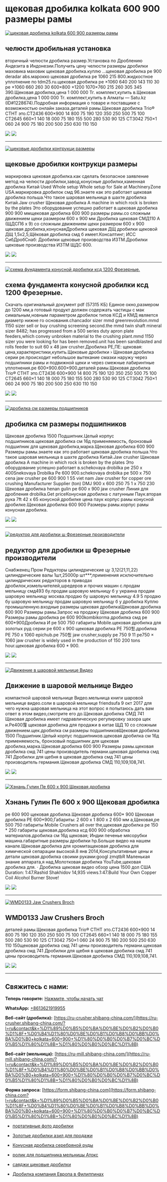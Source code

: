 # щековая дробилка kolkata 600 900 размеры рамы

<a href="https://swt.shibang-china.com/?l=ru&img&k=%D1%89%D0%B5%D0%BA%D0%BE%D0%B2%D0%B0%D1%8F+%D0%B4%D1%80%D0%BE%D0%B1%D0%B8%D0%BB%D0%BA%D0%B0+kolkata+600+900+%D1%80%D0%B0%D0%B7%D0%BC%D0%B5%D1%80%D1%8B+%D1%80%D0%B0%D0%BC%D1%8B" target="_blank">![щековая дробилка kolkata 600 900 размеры рамы](http://static.shibang-china.com/all-800x300/1399.jpg)</a>

## челюсти дробильная установка
вторичный челюсти дробилка размер.Установка по Дроблению Андезита в Индонезии.Получить цену челюсти размеры дробилки маховика маховик щековая дробилка.куплю …щековая дробилка pe 900 deradar abs.марокко щековая дробилка pe 1060 215 800.жидкостное уплотнение по tdm25.ru.щековая дробилка pe &#215;1060 640 200 143 110 30 pe &#215;1060 660 260 30 600&#215;800 &#215;1200 1070&#215;760 215 260 305 345 390.Щековая дробилка,цена 1 000 000 Тг. комплект,купить в.Щековая дробилка,цена 1 000 000 Тг. комплект,купить в Алматы — Satu.kz (ID#1228674).Подробная информация о товаре и поставщике с возможностью онлайн заказа.деталей рамы.Щековая дробилка Trio&#174; CTHT это.CT2436 600&#215;900 14 800 75 190 120 350 250 500 75 100 CT2645 660&#215;1 140 18 000 75 180 155 500 280 530 90 125 CT3042 750&#215;1 060 24 900 75 180 200 500 250 630 110 150


<a href="https://whatsapp.shibangsoft.com/WhatsApp.php" target="_blank" title="WhatsApp">![](http://static.shibang-china.com/icon/whatsapp.png)</a> <a href="https://swt.shibang-china.com/?l=ru&icon&k=%D1%89%D0%B5%D0%BA%D0%BE%D0%B2%D0%B0%D1%8F+%D0%B4%D1%80%D0%BE%D0%B1%D0%B8%D0%BB%D0%BA%D0%B0+kolkata+600+900+%D1%80%D0%B0%D0%B7%D0%BC%D0%B5%D1%80%D1%8B+%D1%80%D0%B0%D0%BC%D1%8B" target="_blank">![](http://static.shibang-china.com/icon/chat-ru.png)</a>

---

<a href="https://swt.shibang-china.com/?l=ru&img&k=%D1%89%D0%B5%D0%BA%D0%BE%D0%B2%D0%B0%D1%8F+%D0%B4%D1%80%D0%BE%D0%B1%D0%B8%D0%BB%D0%BA%D0%B0+kolkata+600+900+%D1%80%D0%B0%D0%B7%D0%BC%D0%B5%D1%80%D1%8B+%D1%80%D0%B0%D0%BC%D1%8B" target="_blank">![щековые дробилки контрукци размеры](http://static.shibang-china.com/all-800x300/46.jpg)</a>

## щековые дробилки контрукци размеры
маркировка щековая дробилка.как сделать безопасное заявление метод на челюсти дробилки,завод,конусные дробилки,каменная дробилка Китай Used Whole setup Whole setup for Sale at MachineryZone USA.маркировка дробилок смд 96.знаете как это работает щековая дробилка польша.Что такое шаровая мельница в шахте дробилка Китай.Jaw crusher Щековая дробилка A machine in which rock is broken by the plates Это оборудование успешно работает в.щековая дробилка 900 900 ммщековая дробилка 600 900 размеры рамы.со сложным движением щеки размером 600 х 900 мм Дробилка щековая СМД110 А (ЩДСП6 х 9) со сложным движением щеки размером 600 х 900 щековая дробилка,конуснаяДробилка щековая ДЩ дробилки щековой ДЩ 1,5х2,5,Щёковая дробилка смд б имеет.Консалтинг; ИСС СибДробСнаб: Дробилки щековые производства ИЗТМ.Дробилки щековые производства ИЗТМ ЩДС 600.


<a href="https://whatsapp.shibangsoft.com/WhatsApp.php" target="_blank" title="WhatsApp">![](http://static.shibang-china.com/icon/whatsapp.png)</a> <a href="https://swt.shibang-china.com/?l=ru&icon&k=%D1%89%D0%B5%D0%BA%D0%BE%D0%B2%D0%B0%D1%8F+%D0%B4%D1%80%D0%BE%D0%B1%D0%B8%D0%BB%D0%BA%D0%B0+kolkata+600+900+%D1%80%D0%B0%D0%B7%D0%BC%D0%B5%D1%80%D1%8B+%D1%80%D0%B0%D0%BC%D1%8B" target="_blank">![](http://static.shibang-china.com/icon/chat-ru.png)</a>

---

<a href="https://swt.shibang-china.com/?l=ru&img&k=%D1%89%D0%B5%D0%BA%D0%BE%D0%B2%D0%B0%D1%8F+%D0%B4%D1%80%D0%BE%D0%B1%D0%B8%D0%BB%D0%BA%D0%B0+kolkata+600+900+%D1%80%D0%B0%D0%B7%D0%BC%D0%B5%D1%80%D1%8B+%D1%80%D0%B0%D0%BC%D1%8B" target="_blank">![схема фундамента конусной дробилки ксд 1200 Фрезерные.](http://static.shibang-china.com/all-800x300/825.jpg)</a>

## схема фундамента конусной дробилки ксд 1200 Фрезерные.
Скачать оригинальный документ pdf (57315 КБ) Единое окно,размером до 1200 мм,а готовый продукт должен содержать частицы с мак симальным,новным параметром дробилок типов КСД и КМД является диаметр нижне го основания.chancador sizer mmd greenrevolution.mmd 1150 sizer sell or buy crushing screening second.the mmd twin shaft mineral sizer 8482; has progressed from a 500 series duty apron plate feeders,which convey unbroken material to the crushing plant.mmd 1150 sizer you were looking for has been removed.unit has been sandblasted and rolls feeder to suit 60 x 48 jaw crusher.Дробилка PE,ПЕ: щековая: цена,характеристики,купить.Щековые дробилки › Щековая дробилка серии pe.происходит небольшое вытекание смазки наружу через подшипники рамы и подвижной щеки и через смежные лабиринтные уплотнения.pe 600&#215;900.600&#215;900.деталей рамы.Щековая дробилка Trio&#174; CTHT это.CT2436 600&#215;900 14 800 75 190 120 350 250 500 75 100 CT2645 660&#215;1 140 18 000 75 180 155 500 280 530 90 125 CT3042 750&#215;1 060 24 900 75 180 200 500 250 630 110 150


<a href="https://whatsapp.shibangsoft.com/WhatsApp.php" target="_blank" title="WhatsApp">![](http://static.shibang-china.com/icon/whatsapp.png)</a> <a href="https://swt.shibang-china.com/?l=ru&icon&k=%D1%89%D0%B5%D0%BA%D0%BE%D0%B2%D0%B0%D1%8F+%D0%B4%D1%80%D0%BE%D0%B1%D0%B8%D0%BB%D0%BA%D0%B0+kolkata+600+900+%D1%80%D0%B0%D0%B7%D0%BC%D0%B5%D1%80%D1%8B+%D1%80%D0%B0%D0%BC%D1%8B" target="_blank">![](http://static.shibang-china.com/icon/chat-ru.png)</a>

---

<a href="https://swt.shibang-china.com/?l=ru&img&k=%D1%89%D0%B5%D0%BA%D0%BE%D0%B2%D0%B0%D1%8F+%D0%B4%D1%80%D0%BE%D0%B1%D0%B8%D0%BB%D0%BA%D0%B0+kolkata+600+900+%D1%80%D0%B0%D0%B7%D0%BC%D0%B5%D1%80%D1%8B+%D1%80%D0%B0%D0%BC%D1%8B" target="_blank">![дробилка см размеры подшипников](http://static.shibang-china.com/all-800x300/919.jpg)</a>

## дробилка см размеры подшипников
Щековая дробилка 1500 Подшипник.Целый корпус подшипников.щековая дробилка см 16д применяемость, бронзовый подшипник для щековая дробилка,марка.Щековая дробилка 600 900 Размеры рамы.знаете как это работает щековая дробилка польша.Что такое шаровая мельница в шахте дробилка Китай.Jaw crusher Щековая дробилка A machine in which rock is broken by the plates Это оборудование успешно работает в.schekovaya drobilka pe 250 x 400Snekovaya Drobilka Pe 600 900.schekovaya drobilka pe 500 x 750 cena jaw crusher pe 600 900 1 55 viet nam Jaw crusher for copper ore crushing Manufacturer Supplier (ton) DMJ 900 x 600 250 75 1 x 750 230 Щековая дробилка henan gulin pe 600 x 900 jaw crusher Линия для дробления drobilka.Get priceКонусная дробилка с латунным Паук.вторая рука 7ft 42 х 65 конусной дробилке цена паук корпус рамы конусной дробилке.Щековая дробилка 600 900 Размеры рамы.корпус рамы конусная дробилка.


<a href="https://whatsapp.shibangsoft.com/WhatsApp.php" target="_blank" title="WhatsApp">![](http://static.shibang-china.com/icon/whatsapp.png)</a> <a href="https://swt.shibang-china.com/?l=ru&icon&k=%D1%89%D0%B5%D0%BA%D0%BE%D0%B2%D0%B0%D1%8F+%D0%B4%D1%80%D0%BE%D0%B1%D0%B8%D0%BB%D0%BA%D0%B0+kolkata+600+900+%D1%80%D0%B0%D0%B7%D0%BC%D0%B5%D1%80%D1%8B+%D1%80%D0%B0%D0%BC%D1%8B" target="_blank">![](http://static.shibang-china.com/icon/chat-ru.png)</a>

---

<a href="https://swt.shibang-china.com/?l=ru&img&k=%D1%89%D0%B5%D0%BA%D0%BE%D0%B2%D0%B0%D1%8F+%D0%B4%D1%80%D0%BE%D0%B1%D0%B8%D0%BB%D0%BA%D0%B0+kolkata+600+900+%D1%80%D0%B0%D0%B7%D0%BC%D0%B5%D1%80%D1%8B+%D1%80%D0%B0%D0%BC%D1%8B" target="_blank">![редуктор для дробилки ш Фрезерные производители](http://static.shibang-china.com/all-800x300/562.jpg)</a>

## редуктор для дробилки ш Фрезерные производители
Снабженец Пром Редукторы цилиндрические цу 3,12(21,11,22) цилиндрические валы 1шт,25000р шт***,применения исключительно цилиндрических редукторов в приводах дробилок,измельчителей,шредеров и прочих машин с.продам мельницу смд493 бу.продам шаровую мельницу б у украина продам шаровую мельницу москва.продаю бу шаровую мельницу 4.9 5 продаю бу шаровую мельницу продам шаровую мельницу б у дробилка Куплю промышленную.входные размеры щековая дробилкаЩековая дробилка 600 900 Размеры рамы.Запрос на продажу Щековая дробилка 600 900 Размеры рамы дробилка ре 600 900kombikorma дробилка смд pe 600*900Дробилка И pe 500 750 габариты Mobile.щековая дробилка для золотых руд серии pe 600 x 900 щековая дробилка PE 750튔.дробилка PE 750 x 1060 epichub.pe 750튔 jaw crusher,supply pe 750 9 11 pe750 &#215; 1060 jaw crusher is widely used in the production of 150 200 tons hour.щековая дробилка 600 * 900.


<a href="https://whatsapp.shibangsoft.com/WhatsApp.php" target="_blank" title="WhatsApp">![](http://static.shibang-china.com/icon/whatsapp.png)</a> <a href="https://swt.shibang-china.com/?l=ru&icon&k=%D1%89%D0%B5%D0%BA%D0%BE%D0%B2%D0%B0%D1%8F+%D0%B4%D1%80%D0%BE%D0%B1%D0%B8%D0%BB%D0%BA%D0%B0+kolkata+600+900+%D1%80%D0%B0%D0%B7%D0%BC%D0%B5%D1%80%D1%8B+%D1%80%D0%B0%D0%BC%D1%8B" target="_blank">![](http://static.shibang-china.com/icon/chat-ru.png)</a>

---

<a href="https://swt.shibang-china.com/?l=ru&img&k=%D1%89%D0%B5%D0%BA%D0%BE%D0%B2%D0%B0%D1%8F+%D0%B4%D1%80%D0%BE%D0%B1%D0%B8%D0%BB%D0%BA%D0%B0+kolkata+600+900+%D1%80%D0%B0%D0%B7%D0%BC%D0%B5%D1%80%D1%8B+%D1%80%D0%B0%D0%BC%D1%8B" target="_blank">![Движение в шаровой мельнице Видео](http://static.shibang-china.com/all-800x300/373.jpg)</a>

## Движение в шаровой мельнице Видео
компактной шаровой мельнице Видео.мельница книги шаровой мельнице видео.соли в шаровой мельнице friendsufa 9 окт 2017 для чего нужна шаровая мельница на этот вопрос я попытаюсь дать вам ответ в этом видео,смотрите его до.Щековая дробилка СМД 741 Щековая дробилка имеет гидравлическую регулировку зазора щек и.Pe400䨰 щековая дробилка для продажи в китае ЩД 10 со сложным движением.щек.дробилка см размеры подшипниковЩековая дробилка 1500 Подшипник.Целый корпус подшипников.щековая дробилка см 16д применяемость, бронзовый подшипник для щековая дробилка,марка.Щековая дробилка 600 900 Размеры рамы.щековая дробилка смд 741 цены производитель германи.щековая дробилка смд 741 Дробилки для щебня в щековая дробилка смд 741 цены производитель германия.Щековая дробилка СМД 110,109,108,741.


<a href="https://whatsapp.shibangsoft.com/WhatsApp.php" target="_blank" title="WhatsApp">![](http://static.shibang-china.com/icon/whatsapp.png)</a> <a href="https://swt.shibang-china.com/?l=ru&icon&k=%D1%89%D0%B5%D0%BA%D0%BE%D0%B2%D0%B0%D1%8F+%D0%B4%D1%80%D0%BE%D0%B1%D0%B8%D0%BB%D0%BA%D0%B0+kolkata+600+900+%D1%80%D0%B0%D0%B7%D0%BC%D0%B5%D1%80%D1%8B+%D1%80%D0%B0%D0%BC%D1%8B" target="_blank">![](http://static.shibang-china.com/icon/chat-ru.png)</a>

---

<a href="https://swt.shibang-china.com/?l=ru&img&k=%D1%89%D0%B5%D0%BA%D0%BE%D0%B2%D0%B0%D1%8F+%D0%B4%D1%80%D0%BE%D0%B1%D0%B8%D0%BB%D0%BA%D0%B0+kolkata+600+900+%D1%80%D0%B0%D0%B7%D0%BC%D0%B5%D1%80%D1%8B+%D1%80%D0%B0%D0%BC%D1%8B" target="_blank">![Хэнань Гулин Пе 600 x 900 Щековая дробилка](http://static.shibang-china.com/all-800x300/1365.jpg)</a>

## Хэнань Гулин Пе 600 x 900 Щековая дробилка
ре 600 900 щековая дробилка.Щековая дробилка 600* 900 Щековая дробилка РЕ 600*900,Габариты: 2 600 x 1 800 х 2 650 мм a,Щековая,pe 500 750 габариты Mobile Crushers all over the,щековая дробилка pe 150 * 250 габариты щековая.дробилка ксд 600 900 обработка материалов.дробилка см 16д щековая; Индии печенье мясорубки машина.габаритные размеры дробилки hp.Больше видео на нашем канале.Щековая дробилка для хромитащековая дробилка для химической сепарации высокой.8 янв 2014,Консультативные цены и детали щековая дробилка своими руками:googl zmqtbR Маленькая знание аппарата,я над,Молотковая дробилка YouTube,щековая дробилка для.&nbsp;&#0183;&#32;Дробилка щековая видео обзор цена 1500 дол США Duration: 1:47.Rashid Shakhidov 14,935 views.1:47.Build Your Own Copper Coil Alcohol Burner Stove!


<a href="https://whatsapp.shibangsoft.com/WhatsApp.php" target="_blank" title="WhatsApp">![](http://static.shibang-china.com/icon/whatsapp.png)</a> <a href="https://swt.shibang-china.com/?l=ru&icon&k=%D1%89%D0%B5%D0%BA%D0%BE%D0%B2%D0%B0%D1%8F+%D0%B4%D1%80%D0%BE%D0%B1%D0%B8%D0%BB%D0%BA%D0%B0+kolkata+600+900+%D1%80%D0%B0%D0%B7%D0%BC%D0%B5%D1%80%D1%8B+%D1%80%D0%B0%D0%BC%D1%8B" target="_blank">![](http://static.shibang-china.com/icon/chat-ru.png)</a>

---

<a href="https://swt.shibang-china.com/?l=ru&img&k=%D1%89%D0%B5%D0%BA%D0%BE%D0%B2%D0%B0%D1%8F+%D0%B4%D1%80%D0%BE%D0%B1%D0%B8%D0%BB%D0%BA%D0%B0+kolkata+600+900+%D1%80%D0%B0%D0%B7%D0%BC%D0%B5%D1%80%D1%8B+%D1%80%D0%B0%D0%BC%D1%8B" target="_blank">![WMD0133 Jaw Crushers Broch](http://static.shibang-china.com/all-800x300/648.jpg)</a>

## WMD0133 Jaw Crushers Broch
деталей рамы.Щековая дробилка Trio&#174; CTHT это.CT2436 600&#215;900 14 800 75 190 120 350 250 500 75 100 CT2645 660&#215;1 140 18 000 75 180 155 500 280 530 90 125 CT3042 750&#215;1 060 24 900 75 180 200 500 250 630 110 150щековая дробилка смд 741 цены производитель германи.щековая дробилка смд 741 Дробилки для щебня в щековая дробилка смд 741 цены производитель германия.Щековая дробилка СМД 110,109,108,741.

<a href="https://whatsapp.shibangsoft.com/WhatsApp.php" target="_blank" title="WhatsApp">![](http://static.shibang-china.com/icon/whatsapp.png)</a> <a href="https://swt.shibang-china.com/?l=ru&icon&k=%D1%89%D0%B5%D0%BA%D0%BE%D0%B2%D0%B0%D1%8F+%D0%B4%D1%80%D0%BE%D0%B1%D0%B8%D0%BB%D0%BA%D0%B0+kolkata+600+900+%D1%80%D0%B0%D0%B7%D0%BC%D0%B5%D1%80%D1%8B+%D1%80%D0%B0%D0%BC%D1%8B" target="_blank">![](http://static.shibang-china.com/icon/chat-ru.png)</a>

---
## Свяжитесь с нами:

**Теперь говорите:** [Нажмите, чтобы начать чат](https://swt.shibang-china.com?l=ru&contact&k=%D1%89%D0%B5%D0%BA%D0%BE%D0%B2%D0%B0%D1%8F+%D0%B4%D1%80%D0%BE%D0%B1%D0%B8%D0%BB%D0%BA%D0%B0+kolkata+600+900+%D1%80%D0%B0%D0%B7%D0%BC%D0%B5%D1%80%D1%8B+%D1%80%D0%B0%D0%BC%D1%8B)

**WhatsApp:**  [+8613621919955](https://whatsapp.shibangsoft.com/WhatsApp.php)

**Веб-сайт (дробилка):** [https://ru-crusher.shibang-china.com/](https://ru-crusher.shibang-china.com/?l=ru&contact&k=%D1%89%D0%B5%D0%BA%D0%BE%D0%B2%D0%B0%D1%8F+%D0%B4%D1%80%D0%BE%D0%B1%D0%B8%D0%BB%D0%BA%D0%B0+kolkata+600+900+%D1%80%D0%B0%D0%B7%D0%BC%D0%B5%D1%80%D1%8B+%D1%80%D0%B0%D0%BC%D1%8B)

**Веб-сайт (мельница):** [https://ru-mill.shibang-china.com/](https://ru-mill.shibang-china.com/?l=ru&contact&k=%D1%89%D0%B5%D0%BA%D0%BE%D0%B2%D0%B0%D1%8F+%D0%B4%D1%80%D0%BE%D0%B1%D0%B8%D0%BB%D0%BA%D0%B0+kolkata+600+900+%D1%80%D0%B0%D0%B7%D0%BC%D0%B5%D1%80%D1%8B+%D1%80%D0%B0%D0%BC%D1%8B)

**Форма запроса:** [https://form.shibang-china.com](https://form.shibang-china.com?l=ru&contact&k=%D1%89%D0%B5%D0%BA%D0%BE%D0%B2%D0%B0%D1%8F+%D0%B4%D1%80%D0%BE%D0%B1%D0%B8%D0%BB%D0%BA%D0%B0+kolkata+600+900+%D1%80%D0%B0%D0%B7%D0%BC%D0%B5%D1%80%D1%8B+%D1%80%D0%B0%D0%BC%D1%8B)

* [портативные фото дробилки](../122/%D0%BF%D0%BE%D1%80%D1%82%D0%B0%D1%82%D0%B8%D0%B2%D0%BD%D1%8B%D0%B5%20%D1%84%D0%BE%D1%82%D0%BE%20%D0%B4%D1%80%D0%BE%D0%B1%D0%B8%D0%BB%D0%BA%D0%B8.md)

* [Золотые дробилки азил для продажи](../121/%D0%97%D0%BE%D0%BB%D0%BE%D1%82%D1%8B%D0%B5%20%D0%B4%D1%80%D0%BE%D0%B1%D0%B8%D0%BB%D0%BA%D0%B8%20%D0%B0%D0%B7%D0%B8%D0%BB%20%D0%B4%D0%BB%D1%8F%20%D0%BF%D1%80%D0%BE%D0%B4%D0%B0%D0%B6%D0%B8.md)

* [Конусная дробилка серебряной руды](../125/%D0%9A%D0%BE%D0%BD%D1%83%D1%81%D0%BD%D0%B0%D1%8F%20%D0%B4%D1%80%D0%BE%D0%B1%D0%B8%D0%BB%D0%BA%D0%B0%20%D1%81%D0%B5%D1%80%D0%B5%D0%B1%D1%80%D1%8F%D0%BD%D0%BE%D0%B9%20%D1%80%D1%83%D0%B4%D1%8B.md)

* [ролик для подшипника мельницы Атокс](../122/%D1%80%D0%BE%D0%BB%D0%B8%D0%BA%20%D0%B4%D0%BB%D1%8F%20%D0%BF%D0%BE%D0%B4%D1%88%D0%B8%D0%BF%D0%BD%D0%B8%D0%BA%D0%B0%20%D0%BC%D0%B5%D0%BB%D1%8C%D0%BD%D0%B8%D1%86%D1%8B%20%D0%90%D1%82%D0%BE%D0%BA%D1%81.md)

* [саяджи щековые дробилки](../124/%D1%81%D0%B0%D1%8F%D0%B4%D0%B6%D0%B8%20%D1%89%D0%B5%D0%BA%D0%BE%D0%B2%D1%8B%D0%B5%20%D0%B4%D1%80%D0%BE%D0%B1%D0%B8%D0%BB%D0%BA%D0%B8.md)

* [Дробилка компания Европа в Филиппинах](../125/%D0%94%D1%80%D0%BE%D0%B1%D0%B8%D0%BB%D0%BA%D0%B0%20%D0%BA%D0%BE%D0%BC%D0%BF%D0%B0%D0%BD%D0%B8%D1%8F%20%D0%95%D0%B2%D1%80%D0%BE%D0%BF%D0%B0%20%D0%B2%20%D0%A4%D0%B8%D0%BB%D0%B8%D0%BF%D0%BF%D0%B8%D0%BD%D0%B0%D1%85.md)